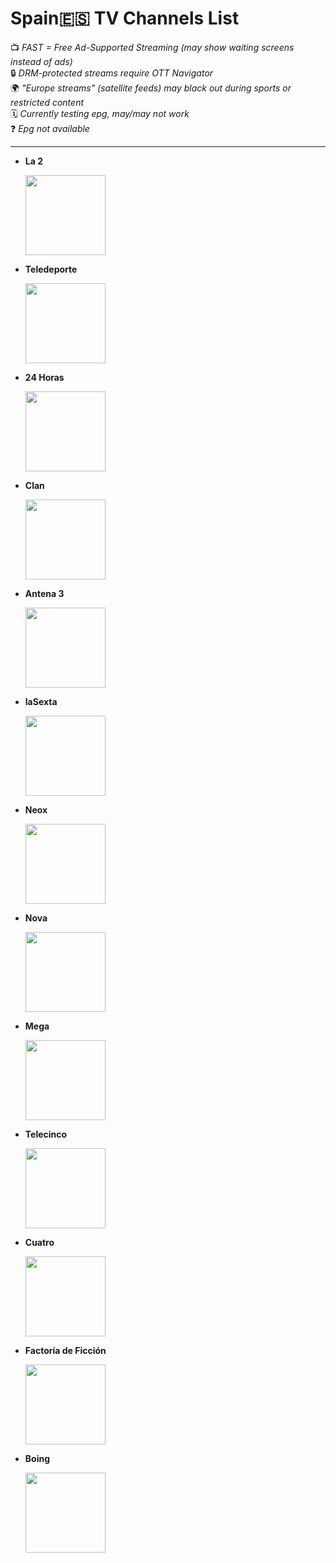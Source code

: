 

# **Spain🇪🇸 TV Channels List**  
📺 *FAST = Free Ad-Supported Streaming (may show waiting screens instead of ads)*  
🔒 *DRM-protected streams require OTT Navigator*  
🌍 *"Europe streams" (satellite feeds) may black out during sports or restricted content*  
🗓️ *Currently testing epg, may/may not work*  
❓ *Epg not available*  

---

- **La 2**
  
  <img src="https://upload.wikimedia.org/wikipedia/commons/thumb/1/1f/Logo_La_2.svg/1280px-Logo_La_2.svg.png" width="128">  

- **Teledeporte**
  
  <img src="https://upload.wikimedia.org/wikipedia/commons/thumb/9/9b/Teledeporte.svg/1280px-Teledeporte.svg.png" width="128">  

- **24 Horas**
  
  <img src="https://upload.wikimedia.org/wikipedia/commons/thumb/2/2b/Logo_Canal_24_horas.svg/1280px-Logo_Canal_24_horas.svg.png" width="128">  

- **Clan**
  
  <img src="https://upload.wikimedia.org/wikipedia/commons/thumb/8/81/Clan_logo.svg/1280px-Clan_logo.svg.png" width="128">  

- **Antena 3**
  
  <img src="https://upload.wikimedia.org/wikipedia/commons/thumb/8/89/Logo_Antena_3_2025_%28Naranja%29.svg/1280px-Logo_Antena_3_2025_%28Naranja%29.svg.png" width="128">

- **laSexta** 
  
  <img src="https://upload.wikimedia.org/wikipedia/commons/thumb/7/75/LaSexta_2024_Logo.svg/1280px-LaSexta_2024_Logo.svg.png" width="128">

- **Neox** 
  
  <img src="https://upload.wikimedia.org/wikipedia/commons/thumb/3/3c/Neox_2023_logo.svg/1280px-Neox_2023_logo.svg.png" width="128">  

- **Nova**
  
  <img src="https://upload.wikimedia.org/wikipedia/commons/thumb/1/1e/Nova.svg/1280px-Nova.svg.png" width="128">  

- **Mega** 
  
  <img src="https://upload.wikimedia.org/wikipedia/commons/thumb/8/8c/MEGA.svg/1280px-MEGA.svg.png" width="128">  

- **Telecinco** 
  
  <img src="https://upload.wikimedia.org/wikipedia/commons/thumb/1/13/Telecinco_2024_Logo.svg/1280px-Telecinco_2024_Logo.svg.png" width="128">  

- **Cuatro** 
  
  <img src="https://upload.wikimedia.org/wikipedia/commons/thumb/c/ce/Cuatro.svg/1280px-Cuatro.svg.png" width="128">  

- **Factoría de Ficción** 
  
  <img src="https://upload.wikimedia.org/wikipedia/commons/thumb/4/42/Factor%C3%ADa_de_Ficci%C3%B3n.svg/1280px-Factor%C3%ADa_de_Ficci%C3%B3n.svg.png" width="128">  

- **Boing** 
  
  <img src="https://upload.wikimedia.org/wikipedia/commons/thumb/9/95/Boing_2020.svg/1280px-Boing_2020.svg.png" width="128">  
